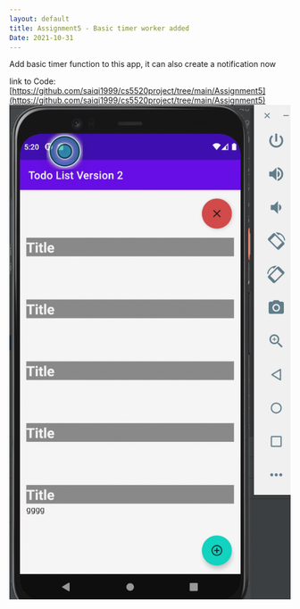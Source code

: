 ```yaml
---
layout: default
title: Assignment5 - Basic timer worker added
Date: 2021-10-31
---
```

Add basic timer function to this app, it can also create a notification now

link to Code:
[https://github.com/saiqi1999/cs5520project/tree/main/Assignment5](https://github.com/saiqi1999/cs5520project/tree/main/Assignment5)
<img src = https://github.com/saiqi1999/cs5520project/blob/3d803fd9c0ff3e19cc2073758aae6e31809575ee/images/Screen%20Shot%202021-11-04%20at%205.20.25%20PM.png>
